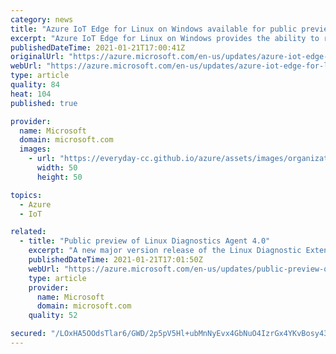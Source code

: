 ```yaml
---
category: news
title: "Azure IoT Edge for Linux on Windows available for public preview"
excerpt: "Azure IoT Edge for Linux on Windows provides the ability to run Linux containers on Windows under the Azure IoT Edge context.  This allows you to connect your Azure IoT Edge for Linux instance to your Azure IoT Hub subscription and deploy your custom Linux Edge Modules to Windows devices.\n"
publishedDateTime: 2021-01-21T17:00:41Z
originalUrl: "https://azure.microsoft.com/en-us/updates/azure-iot-edge-for-linux-on-windows-available-for-public-preview/"
webUrl: "https://azure.microsoft.com/en-us/updates/azure-iot-edge-for-linux-on-windows-available-for-public-preview/"
type: article
quality: 84
heat: 104
published: true

provider:
  name: Microsoft
  domain: microsoft.com
  images:
    - url: "https://everyday-cc.github.io/azure/assets/images/organizations/microsoft.com-50x50.jpg"
      width: 50
      height: 50

topics:
  - Azure
  - IoT

related:
  - title: "Public preview of Linux Diagnostics Agent 4.0"
    excerpt: "A new major version release of the Linux Diagnostic Extension is now available in public preview. "
    publishedDateTime: 2021-01-21T17:01:50Z
    webUrl: "https://azure.microsoft.com/en-us/updates/public-preview-of-linux-diagnostics-agent-40/"
    type: article
    provider:
      name: Microsoft
      domain: microsoft.com
    quality: 52

secured: "/LOxHA5OOdsTlar6/GWD/2p5pV5Hl+ubMnNyEvx4GbNuO4IzrGx4YKvBosy43Iu6/nS3jSwRBEkdbu1bsWQBkln2HXVdAwRdVAvZvweWI+rK0fYfU3zBQwwtJXy6wOUIGclmV+Ka5yzXegr2C8MQ00exF1gCyWcyYplDfL5qhwT5v6epBBLMpag/IJhqdNuhwAZgb9FY2ON+tUl4ekud4ubGR/8r1z5WGVeu+vmBJQkTCLCerpgZ9hJtOTPsbijon89G61vuaniyDdQXo8EoiFNitSiaBTuSy5tnQyu7NCD6sY1G/c4JXOYIDLXUrTWV7o1/i2rq/fEUW8PE0vvAjo/+tyG1B/+r2HU3a7gquLY=;W4xgXUFzNVFMcDwCYOJ8NQ=="
---
```


